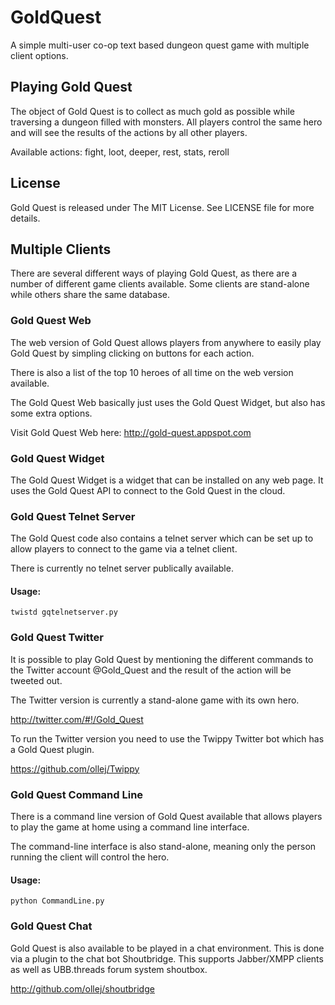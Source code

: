 GoldQuest
=========

A simple multi-user co-op text based dungeon quest game with multiple client options.

Playing Gold Quest
------------------

The object of Gold Quest is to collect as much gold as possible while traversing a dungeon filled with monsters. All players control the same hero and will see the results of the actions by all other players.

Available actions: fight, loot, deeper, rest, stats, reroll

License
-------

Gold Quest is released under The MIT License. See LICENSE file for more details.

Multiple Clients
----------------

There are several different ways of playing Gold Quest, as there are a number of different game clients available. Some clients are stand-alone while others share the same database.

### Gold Quest Web ###

The web version of Gold Quest allows players from anywhere to easily play Gold Quest by simpling clicking on buttons for each action.

There is also a list of the top 10 heroes of all time on the web version available.

The Gold Quest Web basically just uses the Gold Quest Widget, but also has some extra options.

Visit Gold Quest Web here: http://gold-quest.appspot.com

### Gold Quest Widget ###

The Gold Quest Widget is a widget that can be installed on any web page. It uses the Gold Quest API to connect to the Gold Quest in the cloud.

### Gold Quest Telnet Server ###

The Gold Quest code also contains a telnet server which can be set up to allow players to connect to the game via a telnet client.

There is currently no telnet server publically available.

#### Usage: ####

    twistd gqtelnetserver.py

### Gold Quest Twitter ###

It is possible to play Gold Quest by mentioning the different commands to the Twitter account @Gold_Quest and the result of the action will be tweeted out.

The Twitter version is currently a stand-alone game with its own hero.

http://twitter.com/#!/Gold_Quest

To run the Twitter version you need to use the Twippy Twitter bot which has a Gold Quest plugin.

https://github.com/ollej/Twippy

### Gold Quest Command Line ###

There is a command line version of Gold Quest available that allows players to play the game at home using a command line interface.

The command-line interface is also stand-alone, meaning only the person running the client will control the hero.

#### Usage: ####

    python CommandLine.py

### Gold Quest Chat ###

Gold Quest is also available to be played in a chat environment. This is done via a plugin to the chat bot Shoutbridge. This supports Jabber/XMPP clients as well as UBB.threads forum system shoutbox.

http://github.com/ollej/shoutbridge

